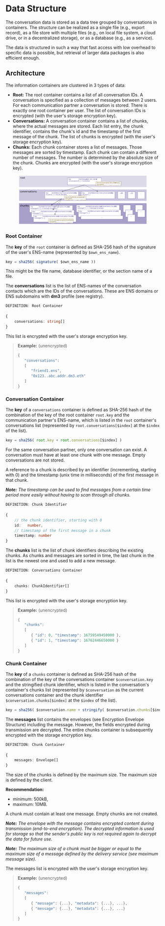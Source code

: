 # Data Structure

The conversation data is stored as a data tree grouped by conversations in containers. The structure can be realized as a single file (e.g., export record), as a file store with multiple files (e.g., on local file system, a cloud drive, or in a decentralized storage), or as a database (e.g., as a service).

The data is structured in such a way that fast access with low overhead to specific data is possible, but retrieval of larger data packages is also efficient enough.

## Architecture

The information containers are clustered in 3 types of data:

* **Root:** The root container contains a list of all conversation IDs. A conversation is specified as a collection of messages between 2 users. For each communication partner a conversation is stored. There is exactly one root container per user. The list of conversation IDs is encrypted (with the user's storage encryption key).
* **Conversations:** A conversation container contains a list of chunks, where the actual messages are stored. Each list entry, the chunk identifier, contains the chunk's id and the timestamp of the first message of the chunk. The list of chunks is encrypted (with the user's storage encryption key).
* **Chunks:** Each chunk container stores a list of messages. Those messages are sorted by timestamp. Each chunk can contain a different number of messages. The number is determined by the absolute size of the chunk. Chunks are encrypted (with the user's storage encryption key).



<figure><img src="../../.gitbook/assets/storage.svg" alt=""><figcaption></figcaption></figure>

### Root Container

The **key** of the `root` container is defined as SHA-256 hash of the signature of the user's ENS-name (represented by `$own_ens_name`).

```TypeScript
key = sha256( signature( $own_ens_name ))
```

This might be the file name, database identifier, or the section name of a file.

The **conversations** list is the list of ENS-names of the conversation contacts which are the IDs of the conversations. These are ENS domains or ENS subdomains with **dm3** profile (see registry).

```TypeScript
DEFINITION: Root Container

{
    conversations: string[]
}
```

This list is encrypted with the user's storage encryption key.

> **Example:** (unencrypted)
>
> ```TypeScript
> {
>    "conversations":  
>    [
>       "friend1.ens",
>       "0x123..abc.addr.dm3.eth" 
>    ]
> }
> ```

### Conversation Container

The **key** of a `conversations` container is defined as SHA-256 hash of the combination of the key of the root container `root.key` and the communication partner's ENS-name, which is listed in the `root` container's conversations list (represented by `root.conversations[$index]` at the `$index` of the list).

```TypeScript
key = sha256( root.key + root.conversations[$index] )
```

For the same conversation partner, only one conversation can exist. A conversation must have at least one chunk with one message. Empty conversations are not stored.

A reference to a chunk is described by an identifier (incrementing, starting with 0) and the timestamp (unix time in milliseconds) of the first message in that chunk.

_**Note:** The timestamp can be used to find messages from a certain time period more easily without having to scan through all chunks._

```TypeScript
DEFINITION: Chunk Identifier

{
    // the chunk identifier, starting with 0
    id:   number,
    // timestamp of the first message in a chunk
    timestamp: number
}
```

The **chunks** list is the list of chunk identifiers describing the existing chunks. As chunks and messages are sorted in time, the last chunk in the list is the newest one and used to add a new message.

```TypeScript
DEFINITION: Conversations Container

{
    chunks: ChunkIdentifier[]
}
```

This list is encrypted with the user's storage encryption key.

> **Example:** (unencrypted)
>
> ```TypeScript
> {
>    "chunks":  
>    [
>       { "id": 0, "timestamp": 16759549450000 },
>       { "id": 1, "timestamp": 16762446650000 }
>    ]
> }
> ```

### Chunk Container

The **key** of a `chunks` container is defined as SHA-256 hash of the combination of the key of the conversations container `$conversation.key` and the stringified chunk identifier, which is listed in the conversation's container's chunks list (represented by `$conversation` as the current conversations container and the chunk identifier `$conversation.chunks[$index]` at the `$index` of the list).

```TypeScript
key = sha256( $conversation.name + stringify( $conversation.chunks[$index] ))
```

The **messages** list contains the envelopes (see Encryption Envelope Structure) including the message. However, the fields encrypted during transmission are decrypted. The entire chunks container is subsequently encrypted with the storage encryption key.

```TypeScript
DEFINITION: Chunk Container

{
    messages: Envelope[]
}
```

The size of the chunks is defined by the maximum size. The maximum size is defined by the client.

**Recommendation:**

* minimum: 500kB,
* maximum: 10MB.

A chunk must contain at least one message. Empty chunks are not created.

_**Note:** The envelope with the message contains encrypted content during transmission (end-to-end encryption). The decrypted information is used for storage so that the sender's public key is not required again to decrypt the data for future use._

_**Note:** The maximum size of a chunk must be bigger or equal to the maximum size of a message defined by the delivery service (see maximum message size)._

The messages list is encrypted with the user's storage encryption key.

> **Example:** (unencrypted)
>
> ```TypeScript
> {
>    "messages":  
>    [
>       { "message": {...}, "metadata": {...}, ...},
>       { "message": {...}, "metadata": {...}, ...}
>    ]
> }
> ```
